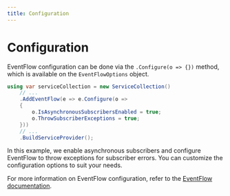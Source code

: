 ```yaml
---
title: Configuration
---
```


# Configuration

EventFlow configuration can be done via the `.Configure(o => {})` method, which is available on the `EventFlowOptions` object.

```csharp
using var serviceCollection = new ServiceCollection()
    // ...
    .AddEventFlow(e => e.Configure(o =>
    {
        o.IsAsynchronousSubscribersEnabled = true;
        o.ThrowSubscriberExceptions = true;
    }))
    // ...
    .BuildServiceProvider();
```

In this example, we enable asynchronous subscribers and configure EventFlow to throw exceptions for subscriber errors. You can customize the configuration options to suit your needs.

For more information on EventFlow configuration, refer to the [EventFlow documentation](https://eventflow.readthedocs.io/en/latest/).
